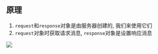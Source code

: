 ## 原理

1. `request`和`response`对象是由服务器创建的, 我们来使用它们
2. `request`对象时获取请求消息, `response`对象是设置响应消息

![](https://pic.superbed.cn/item/5dc0ce578e0e2e3ee904e88e.jpg)

































